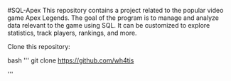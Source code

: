 #SQL-Apex
This repository contains a project related to the popular video game Apex Legends. The goal of the program is to manage and analyze data relevant to the game using SQL. It can be customized to explore statistics, track players, rankings, and more.

Clone this repository:

bash
'''
git clone https://github.com/wh4tis

'''
